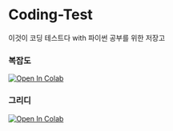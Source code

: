 # Coding-Test
이것이 코딩 테스트다 with 파이썬 공부를 위한 저장고

### 복잡도
[![Open In Colab](https://colab.research.google.com/assets/colab-badge.svg)](https://colab.research.google.com/drive/1J9cueuQK6Pb6XQpaU4zdg7iJ-oQjSP-q)

### 그리디
[![Open In Colab](https://colab.research.google.com/assets/colab-badge.svg)](https://colab.research.google.com/drive/1AjRJKgG0MipA13_QVdTgCuSKjA1PI7al#scrollTo=GxXkOwlG7arf)
